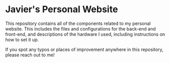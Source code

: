 # Javier's Personal Website 

This repository contains all of the components related to my personal website. This includes the files and configurations for the back-end and front-end, and descriptions of the hardware I used, including instructions on how to set it up.

If you spot any typos or places of improvement anywhere in this repository, please reach out to me!
